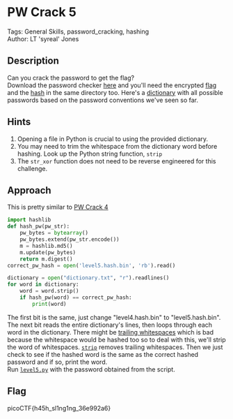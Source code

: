 # PW Crack 5
Tags: General Skills, password_cracking, hashing  
Author: LT 'syreal' Jones
## Description
Can you crack the password to get the flag?  
Download the password checker [here](./level5.py) and you'll need the encrypted [flag](./level5.flag.txt.enc) and the [hash](./level5.hash.bin) in the same directory too. Here's a [dictionary](./dictionary.txt) with all possible passwords based on the password conventions we've seen so far.
## Hints
1. Opening a file in Python is crucial to using the provided dictionary.
1. You may need to trim the whitespace from the dictionary word before hashing. Look up the Python string function, `strip`
1. The `str_xor` function does not need to be reverse engineered for this challenge.
## Approach
This is pretty similar to [PW Crack 4](../PW%20Crack%204/)
```python
import hashlib
def hash_pw(pw_str):
    pw_bytes = bytearray()
    pw_bytes.extend(pw_str.encode())
    m = hashlib.md5()
    m.update(pw_bytes)
    return m.digest()
correct_pw_hash = open('level5.hash.bin', 'rb').read()

dictionary = open("dictionary.txt", "r").readlines()
for word in dictionary:
    word = word.strip()
    if hash_pw(word) == correct_pw_hash:
        print(word)
```
The first bit is the same, just change "level4.hash.bin" to "level5.hash.bin".  
The next bit reads the entire dictionary's lines, then loops through each word in the dictionary. There might be [trailing whitespaces](https://stackoverflow.com/questions/21410075/what-is-trailing-whitespace-and-how-can-i-handle-this) which is bad because the whitespace would be hashed too so to deal with this, we'll strip the word of whitespaces. [`strip`](https://docs.python.org/3/library/stdtypes.html#str.strip) removes trailing whitespaces. Then we just check to see if the hashed word is the same as the correct hashed password and if so, print the word.  
Run [`level5.py`](./level5.py) with the password obtained from the script.
## Flag
picoCTF{h45h_sl1ng1ng_36e992a6}